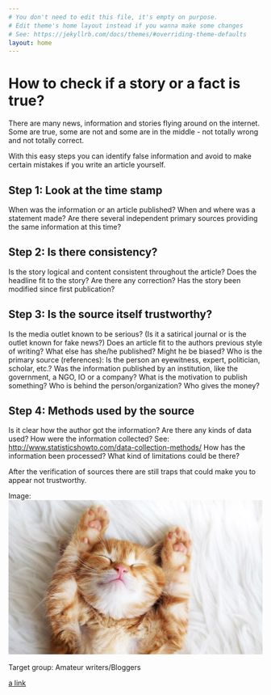 ```yaml
---
# You don't need to edit this file, it's empty on purpose.
# Edit theme's home layout instead if you wanna make some changes
# See: https://jekyllrb.com/docs/themes/#overriding-theme-defaults
layout: home
---
```



# How to check if a story or a fact is true?

There are many news, information and stories flying around on the internet. Some are true, some are not and some are in the middle - not totally wrong and not totally correct.

With this easy steps you can identify false information and avoid to make certain mistakes if you write an article yourself. 

## Step 1: Look at the time stamp

When was the information or an article published? 
When and where was a statement made? 
Are there several independent primary sources providing the same information at this time?

## Step 2: Is there consistency?

Is the story logical and content consistent throughout the article?
Does the headline fit to the story? 
Are there any correction? Has the story been modified since first publication?

## Step 3: Is the source itself trustworthy? 

Is the media outlet known to be serious? (Is it a satirical journal or is the outlet known for fake news?)
Does an article fit to the authors previous style of writing? What else has she/he published? Might he be biased?
Who is the primary source (references): Is the person an eyewitness, expert, politician, scholar, etc.? Was the information published by an institution, like the government, a NGO, IO or a company? 
What is the motivation to publish something? Who is behind the person/organization? Who gives the money? 

## Step 4: Methods used by the source

Is it clear how the author got the information?
Are there any kinds of data used? How were the information collected? 
See: http://www.statisticshowto.com/data-collection-methods/
How has the information been processed?
What kind of limitations could be there?

After the verification of sources there are still traps that could make you to appear not trustworthy.


Image: ![](assets/kitten.jpg "Logo Title Text 1")

Target group: Amateur writers/Bloggers

[a link](http://google.com)
